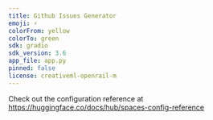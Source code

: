 ```yaml
---
title: Github Issues Generator
emoji: ⚡
colorFrom: yellow
colorTo: green
sdk: gradio
sdk_version: 3.6
app_file: app.py
pinned: false
license: creativeml-openrail-m
---
```


Check out the configuration reference at https://huggingface.co/docs/hub/spaces-config-reference
